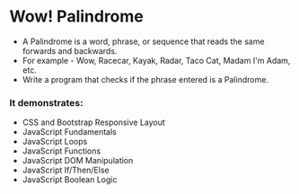 # Wow! Palindrome

- A Palindrome is a word, phrase, or sequence that reads the same forwards and backwards.
- For example - Wow, Racecar, Kayak, Radar, Taco Cat, Madam I'm Adam, etc.
- Write a program that checks if the phrase entered is a Palindrome.

### It demonstrates:

- CSS and Bootstrap Responsive Layout
- JavaScript Fundamentals
- JavaScript Loops
- JavaScript Functions
- JavaScript DOM Manipulation
- JavaScript If/Then/Else
- JavaScript Boolean Logic
